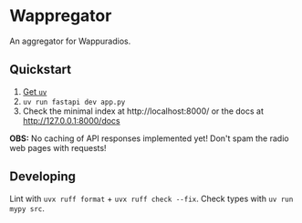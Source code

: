 # Wappregator

An aggregator for Wappuradios.

## Quickstart

1. [Get `uv`](https://docs.astral.sh/uv/getting-started/)
2. `uv run fastapi dev app.py`
3. Check the minimal index at http://localhost:8000/ or the docs at http://127.0.0.1:8000/docs

**OBS:** No caching of API responses implemented yet!
Don't spam the radio web pages with requests!

## Developing

Lint with `uvx ruff format` + `uvx ruff check --fix`.
Check types with `uv run mypy src`.
